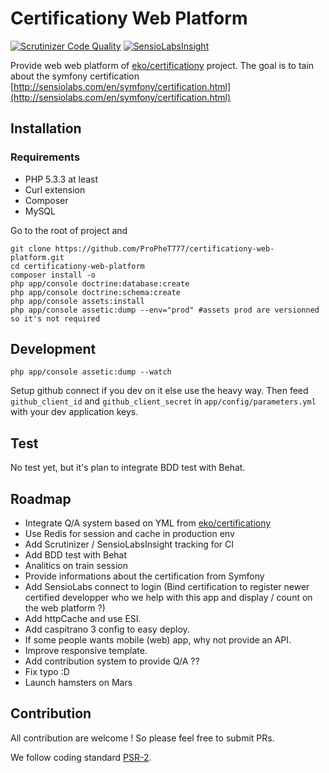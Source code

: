 Certificationy Web Platform
============================

[![Scrutinizer Code Quality](https://scrutinizer-ci.com/g/ProPheT777/certificationy-web-platform/badges/quality-score.png?b=master)](https://scrutinizer-ci.com/g/ProPheT777/certificationy-web-platform/?branch=master) [![SensioLabsInsight](https://insight.sensiolabs.com/projects/fcf9e36d-0eb4-40c9-a1de-2d3fc13d27a9/mini.png)](https://insight.sensiolabs.com/projects/fcf9e36d-0eb4-40c9-a1de-2d3fc13d27a9)

Provide web web platform of [eko/certificationy](https://github.com/eko/certificationy) project.
The goal is to tain about the symfony certification [http://sensiolabs.com/en/symfony/certification.html](http://sensiolabs.com/en/symfony/certification.html)

Installation
-------------

### Requirements ###
* PHP 5.3.3 at least
* Curl extension
* Composer
* MySQL

Go to the root of project and

```shell
git clone https://github.com/ProPheT777/certificationy-web-platform.git
cd certificationy-web-platform
composer install -o
php app/console doctrine:database:create
php app/console doctrine:schema:create
php app/console assets:install
php app/console assetic:dump --env="prod" #assets prod are versionned so it's not required
```

Development
-----------

```shell
php app/console assetic:dump --watch
```

Setup github connect if you dev on it else use the heavy way. Then feed `github_client_id` and `github_client_secret` in `app/config/parameters.yml` with your dev application keys.

Test
----

No test yet, but it's plan to integrate BDD test with Behat.

Roadmap
-------
* Integrate Q/A system based on YML from [eko/certificationy](https://github.com/eko/certificationy)
* Use Redis for session and cache in production env
* Add Scrutinizer / SensioLabsInsight tracking for CI
* Add BDD test with Behat
* Analitics on train session
* Provide informations about the certification from Symfony
* Add SensioLabs connect to login (Bind certification to register newer certified developper who we help with this app and display / count on the web platform ?)
* Add httpCache and use ESI.
* Add caspitrano 3 config to easy deploy.
* If some people wants mobile (web) app, why not provide an API.
* Improve responsive template.
* Add contribution system to provide Q/A ??
* Fix typo :D
* Launch hamsters on Mars

Contribution
-------------

All contribution are welcome ! So please feel free to submit PRs.

We follow coding standard [PSR-2](http://www.php-fig.org/psr/psr-2).